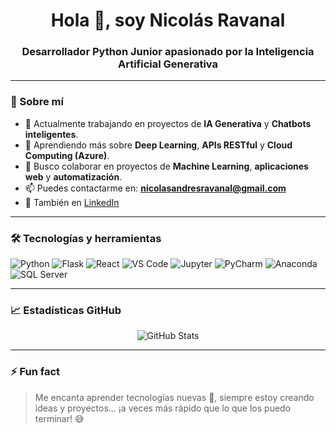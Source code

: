 <h1 align="center">Hola 👋, soy Nicolás Ravanal</h1>
<h3 align="center">Desarrollador Python Junior apasionado por la Inteligencia Artificial Generativa</h3>

---

### 🧠 Sobre mí

- 🔭 Actualmente trabajando en proyectos de **IA Generativa** y **Chatbots inteligentes**.
- 🌱 Aprendiendo más sobre **Deep Learning**, **APIs RESTful** y **Cloud Computing (Azure)**.
- 👯 Busco colaborar en proyectos de **Machine Learning**, **aplicaciones web** y **automatización**.
- 📫 Puedes contactarme en: **nicolasandresravanal@gmail.com**
- 💼 También en [LinkedIn](https://www.linkedin.com/in/nicolas-ravanal-espinoza-a440a81b9/)

---

### 🛠️ Tecnologías y herramientas

<p align="left">
  <img src="https://img.shields.io/badge/Python-3776AB?style=for-the-badge&logo=python&logoColor=white" alt="Python"/>
  <img src="https://img.shields.io/badge/Flask-000000?style=for-the-badge&logo=flask&logoColor=white" alt="Flask"/>
  <img src="https://img.shields.io/badge/React-20232A?style=for-the-badge&logo=react&logoColor=61DAFB" alt="React"/>
  <img src="https://img.shields.io/badge/VSCode-007ACC?style=for-the-badge&logo=visual%20studio%20code&logoColor=white" alt="VS Code"/>
  <img src="https://img.shields.io/badge/Jupyter-F37626?style=for-the-badge&logo=jupyter&logoColor=white" alt="Jupyter"/>
  <img src="https://img.shields.io/badge/PyCharm-000000?style=for-the-badge&logo=pycharm&logoColor=white" alt="PyCharm"/>
  <img src="https://img.shields.io/badge/Anaconda-44A833?style=for-the-badge&logo=anaconda&logoColor=white" alt="Anaconda"/>
  <img src="https://img.shields.io/badge/SQL%20Server-CC2927?style=for-the-badge&logo=microsoft%20sql%20server&logoColor=white" alt="SQL Server"/>
</p>

---

### 📈 Estadísticas GitHub

<p align="center">
  <img src="https://github-readme-stats.vercel.app/api?username=nicoravaesp&show_icons=true&theme=radical" alt="GitHub Stats"/>
</p>

---

### ⚡ Fun fact

> Me encanta aprender tecnologías nuevas 🚀, siempre estoy creando ideas y proyectos... ¡a veces más rápido que lo que los puedo terminar! 😅
